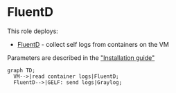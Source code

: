 # FluentD

This role deploys:

* [FluentD](https://www.fluentd.org/) - collect self logs from containers on the VM

Parameters are described in the ["Installation guide"](/docs/installation.md#fluentd)

```mermaid
graph TD;
  VM-->|read container logs|FluentD;
  FluentD-->|GELF: send logs|Graylog;
```
